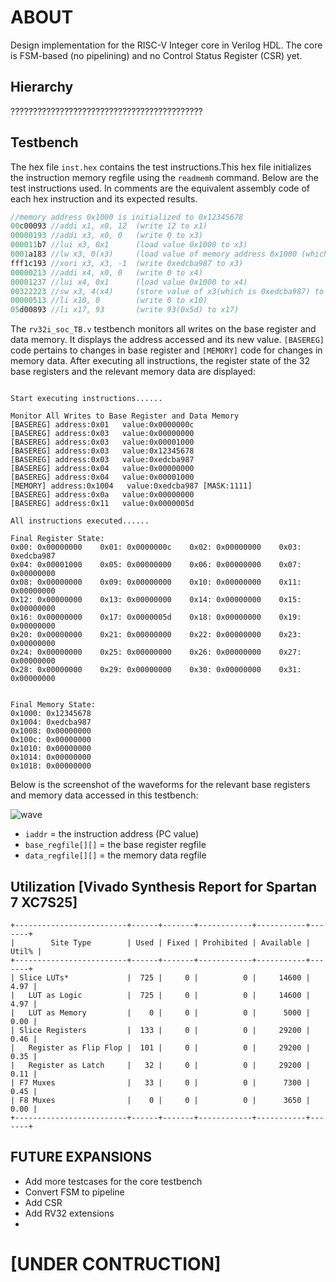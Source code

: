 # ABOUT
Design implementation for the RISC-V Integer core in Verilog HDL. The core is FSM-based (no pipelining) and no Control Status Register (CSR) yet.
 
## Hierarchy   
???????????????????????????????????????????  

## Testbench
The hex file `inst.hex` contains the test instructions.This hex file initializes the instruction memory regfile using the `readmemh` command. Below are the test instructions used. In comments are the equivalent assembly code of each hex instruction and its expected results.

```verilog
//memory address 0x1000 is initialized to 0x12345678
00c00093 //addi x1, x0, 12  (write 12 to x1)
00000193 //addi x3, x0, 0   (write 0 to x3)
000011b7 //lui x3, 0x1      (load value 0x1000 to x3)
0001a183 //lw x3, 0(x3)     (load value of memory address 0x1000 (which is 0x12345678) to x3) 
fff1c193 //xori x3, x3, -1  (write 0xedcba987 to x3)
00000213 //addi x4, x0, 0   (write 0 to x4)
00001237 //lui x4, 0x1      (load value 0x1000 to x4)
00322223 //sw x3, 4(x4)     (store value of x3(which is 0xedcba987) to memory address 0x1000+4 or 0x1004
00000513 //li x10, 0        (write 0 to x10)
05d00893 //li x17, 93       (write 93(0x5d) to x17)
```

The `rv32i_soc_TB.v` testbench monitors all writes on the base register and data memory. It displays the address accessed and its new value. `[BASEREG]` code pertains to changes in base register and `[MEMORY]` code for changes in memory data. After executing all instructions, the register state of the 32 base registers and the relevant memory data are displayed:
```

Start executing instructions......

Monitor All Writes to Base Register and Data Memory
[BASEREG] address:0x01   value:0x0000000c
[BASEREG] address:0x03   value:0x00000000
[BASEREG] address:0x03   value:0x00001000
[BASEREG] address:0x03   value:0x12345678
[BASEREG] address:0x03   value:0xedcba987
[BASEREG] address:0x04   value:0x00000000
[BASEREG] address:0x04   value:0x00001000
[MEMORY] address:0x1004   value:0xedcba987 [MASK:1111]
[BASEREG] address:0x0a   value:0x00000000
[BASEREG] address:0x11   value:0x0000005d

All instructions executed......

Final Register State:
0x00: 0x00000000	0x01: 0x0000000c	0x02: 0x00000000	0x03: 0xedcba987	
0x04: 0x00001000	0x05: 0x00000000	0x06: 0x00000000	0x07: 0x00000000	
0x08: 0x00000000	0x09: 0x00000000	0x10: 0x00000000	0x11: 0x00000000	
0x12: 0x00000000	0x13: 0x00000000	0x14: 0x00000000	0x15: 0x00000000	
0x16: 0x00000000	0x17: 0x0000005d	0x18: 0x00000000	0x19: 0x00000000	
0x20: 0x00000000	0x21: 0x00000000	0x22: 0x00000000	0x23: 0x00000000	
0x24: 0x00000000	0x25: 0x00000000	0x26: 0x00000000	0x27: 0x00000000	
0x28: 0x00000000	0x29: 0x00000000	0x30: 0x00000000	0x31: 0x00000000	


Final Memory State:
0x1000: 0x12345678
0x1004: 0xedcba987
0x1008: 0x00000000
0x100c: 0x00000000
0x1010: 0x00000000
0x1014: 0x00000000
0x1018: 0x00000000
```
Below is the screenshot of the waveforms for the relevant base registers and memory data accessed in this testbench:  

![wave](https://user-images.githubusercontent.com/87559347/156799580-2dc78eed-1ef1-4cf0-a64a-b182b0725628.png)  
 - `iaddr` = the instruction address (PC value)  
 - `base_regfile[][]` = the base register regfile  
 - `data_regfile[][]` = the memory data regfile  

## Utilization [Vivado Synthesis Report for Spartan 7 XC7S25]  
```
+-------------------------+------+-------+------------+-----------+-------+  
|        Site Type        | Used | Fixed | Prohibited | Available | Util% |  
+-------------------------+------+-------+------------+-----------+-------+  
| Slice LUTs*             |  725 |     0 |          0 |     14600 |  4.97 |  
|   LUT as Logic          |  725 |     0 |          0 |     14600 |  4.97 |  
|   LUT as Memory         |    0 |     0 |          0 |      5000 |  0.00 |  
| Slice Registers         |  133 |     0 |          0 |     29200 |  0.46 |   
|   Register as Flip Flop |  101 |     0 |          0 |     29200 |  0.35 |  
|   Register as Latch     |   32 |     0 |          0 |     29200 |  0.11 |  
| F7 Muxes                |   33 |     0 |          0 |      7300 |  0.45 |  
| F8 Muxes                |    0 |     0 |          0 |      3650 |  0.00 |  
+-------------------------+------+-------+------------+-----------+-------+  
```

## FUTURE EXPANSIONS
 - Add more testcases for the core testbench  
 - Convert FSM to pipeline   
 - Add CSR
 - Add RV32 extensions
 - 
# [UNDER CONTRUCTION]
